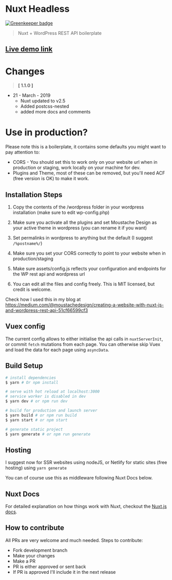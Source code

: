 # Nuxt Headless

[![Greenkeeper badge](https://badges.greenkeeper.io/bovas85/nuxt-headless.svg)](https://greenkeeper.io/)

> Nuxt + WordPress REST API boilerplate

## [Live demo link](https://nuxt-headless.netlify.com/)

# Changes
> **[ 1.1.0 ]**

- 21 - March - 2019
  - Nuxt updated to v2.5
  - Added postcss-nested
  - added more docs and comments

# Use in production? 

Please note this is a boilerplate, it contains some defaults you might want to pay attention to:
- CORS - You should set this to work only on your website url when in production or staging, work locally on your machine for dev. 
- Plugins and Theme, most of these can be removed, but you'll need ACF (free version is OK) to make it work. 

## Installation Steps

1. Copy the contents of the /wordpress folder in your wordpress installation (make sure to edit wp-config.php)

2. Make sure you activate all the plugins and set Moustache Design as your active theme in wordpress (you can rename it if you want)

3. Set permalinks in wordpress to anything but the default (I suggest `/%postname%/`)

4. Make sure you set your CORS correctly to point to your website when in production/staging

5. Make sure assets/config.js reflects your configuration and endpoints for the WP rest api and wordpress url

6. You can edit all the files and config freely. This is MIT licensed, but credit is welcome.

Check how I used this in my blog at https://medium.com/@moustachedesign/creating-a-website-with-nuxt-js-and-wordpress-rest-api-51cf66599cf3


## Vuex config

The current config allows to either initialise the api calls in `nuxtServerInit`, or commit `fetch` mutations from each page.
You can otherwise skip Vuex and load the data for each page using `asyncData`.


## Build Setup

```bash
# install dependencies
$ yarn # Or npm install

# serve with hot reload at localhost:3000
# service worker is disabled in dev
$ yarn dev # or npm run dev

# build for production and launch server
$ yarn build # or npm run build
$ yarn start # or npm start

# generate static project
$ yarn generate # or npm run generate
```

## Hosting

I suggest now for SSR websites using nodeJS, or Netlify for static sites (free hosting) using `yarn generate`

You can of course use this as middleware following Nuxt Docs below.

## Nuxt Docs

For detailed explanation on how things work with Nuxt, checkout the [Nuxt.js docs](https://github.com/nuxt/nuxt.js).

## How to contribute
All PRs are very welcome and much needed.
Steps to contribute:
- Fork development branch
- Make your changes
- Make a PR
- PR is either approved or sent back
- If PR is approved I'll include it in the next release

